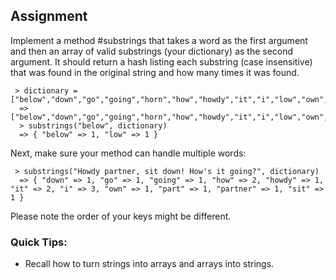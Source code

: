 
## Assignment

Implement a method #substrings that takes a word as the first argument and then an array of valid substrings (your dictionary) as the second argument. It should return a hash listing each substring (case insensitive) that was found in the original string and how many times it was found.
```
 > dictionary = ["below","down","go","going","horn","how","howdy","it","i","low","own","part","partner","sit"]
  => ["below","down","go","going","horn","how","howdy","it","i","low","own","part","partner","sit"]
  > substrings("below", dictionary)
  => { "below" => 1, "low" => 1 }

```
 
Next, make sure your method can handle multiple words:

```
 > substrings("Howdy partner, sit down! How's it going?", dictionary)
  => { "down" => 1, "go" => 1, "going" => 1, "how" => 2, "howdy" => 1, "it" => 2, "i" => 3, "own" => 1, "part" => 1, "partner" => 1, "sit" => 1 }

```
 
Please note the order of your keys might be different.

### Quick Tips:

- Recall how to turn strings into arrays and arrays into strings.